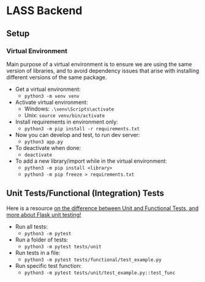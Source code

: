 # LASS Backend
## Setup
### Virtual Environment
Main purpose of a virtual environment is to ensure we are using the same version of libraries, and to avoid dependency issues that arise with installing different versions of the same package.
- Get a virtual environment:
    - `python3 -m venv venv`
- Activate virtual environment:
    - Windows: `.\venv\Scripts\activate`
    - Unix: `source venv/bin/activate`
- Install requirements in environment only:
    - `python3 -m pip install -r requirements.txt`
- Now you can develop and test, to run dev server:
    - `python3 app.py`
- To deactivate when done:
    - `deactivate`
- To add a new library/import while in the virtual environment:
    - `python3 -m pip install <library>`
    - `python3 -m pip freeze > requirements.txt`

## Unit Tests/Functional (Integration) Tests
Here is a resource [on the difference between Unit and Functional Tests, and more about Flask unit testing!](https://testdriven.io/blog/flask-pytest/#what-to-test)

- Run all tests:
    - `python3 -m pytest`
- Run a folder of tests:
    - `python3 -m pytest tests/unit`
- Run tests in a file:
    - `python3 -m pytest tests/functional/test_example.py`
- Run specific test function:
    - `python3 -m pytest tests/unit/test_example.py::test_func`